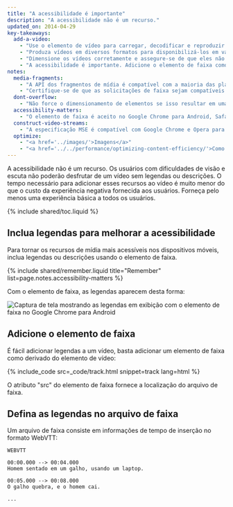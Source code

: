 ```yaml
---
title: "A acessibilidade é importante"
description: "A acessibilidade não é um recurso."
updated_on: 2014-04-29
key-takeaways:
  add-a-video:
    - "Use o elemento de vídeo para carregar, decodificar e reproduzir vídeos no seu site."
    - "Produza vídeos em diversos formatos para disponibilizá-los em várias plataformas de dispositivos móveis."
    - "Dimensione os vídeos corretamente e assegure-se de que eles não transbordem os recipientes."
    - "A acessibilidade é importante. Adicione o elemento de faixa como um derivado do elemento de vídeo."
notes:
  media-fragments:
    - "A API dos fragmentos de mídia é compatível com a maioria das plataformas, mas não com iOS."
    - "Certifique-se de que as solicitações de faixa sejam compatíveis com seu servidor. As solicitações de faixa são habilitadas por padrão na maioria dos servidores, mas alguns serviços de hospedagem podem desativá-las."
  dont-overflow:
    - "Não force o dimensionamento de elementos se isso resultar em uma proporção diferente do vídeo original. Uma imagem achatada ou alongada tem aparência feia."
  accessibility-matters:
    - "O elemento de faixa é aceito no Google Chrome para Android, Safari (iOS) e em todos os navegadores atuais para computador, exceto Firefox (veja <a href='http://caniuse.com/track' title='Track element support status'>caniuse.com/track</a>). Também existem diversas opções de polyfill disponíveis. Recomendamos o <a href='//www.delphiki.com/html5/playr/' title='Playr track element polyfill'>Playr</a> ou o <a href='//captionatorjs.com/' title='Captionator track'>Captionator</a>."
  construct-video-streams:
    - "A especificação MSE é compatível com Google Chrome e Opera para Android e com o Internet Explorer 11 e Google Chrome para computador, com suporte planejado para <a href='http://wiki.mozilla.org/Platform/MediaSourceExtensions' title='Firefox Media Source Extensions implementation timeline'>Firefox</a>."
  optimize:
    - "<a href='../images/'>Imagens</a>"
    - "<a href='../../performance/optimizing-content-efficiency/'>Como otimizar a eficiência do conteúdo</a>"
---
```


<p class="intro">
  A acessibilidade não é um recurso. Os usuários com dificuldades de visão e escuta não poderão desfrutar de um vídeo sem legendas ou descrições. O tempo necessário para adicionar esses recursos ao vídeo é muito menor do que o custo da experiência negativa fornecida aos usuários. Forneça pelo menos uma experiência básica a todos os usuários.
</p>

{% include shared/toc.liquid %}



## Inclua legendas para melhorar a acessibilidade

Para tornar os recursos de mídia mais acessíveis nos dispositivos móveis, inclua legendas ou descrições usando o elemento de faixa.

{% include shared/remember.liquid title="Remember" list=page.notes.accessibility-matters %}

Com o elemento de faixa, as legendas aparecem desta forma:

 <img class="center" alt="Captura de tela mostrando as legendas em exibição com o elemento de faixa no Google Chrome para Android" src="images/Chrome-Android-track-landscape-5x3.jpg">

## Adicione o elemento de faixa

É fácil adicionar legendas a um vídeo, basta adicionar um elemento de faixa como derivado do elemento de vídeo:

{% include_code src=_code/track.html snippet=track lang=html %}

O atributo "src" do elemento de faixa fornece a localização do arquivo de faixa.

## Defina as legendas no arquivo de faixa

Um arquivo de faixa consiste em informações de tempo de inserção no formato WebVTT:

    WEBVTT

    00:00.000 --> 00:04.000
    Homem sentado em um galho, usando um laptop.

    00:05.000 --> 00:08.000
    O galho quebra, e o homem cai.

    ...




